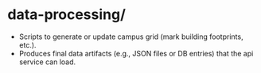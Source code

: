 # data-processing/
- Scripts to generate or update campus grid (mark building footprints, etc.).
- Produces final data artifacts (e.g., JSON files or DB entries) that the api service can load.